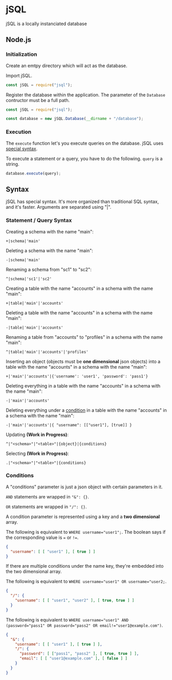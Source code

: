 # jSQL

jSQL is a locally instanciated database

## Node.js

### Initialization

Create an emtpy directory which will act as the database.

Import jSQL.

```javascript
const jSQL = require("jsql");
```

Register the database within the application. The parameter of the ``Database`` contructor must be a full path.

```javascript
const jSQL = require("jsql");

const database = new jSQL.Database(__dirname + "/database");
```

### Execution

The ``execute`` function let's you execute queries on the database. jSQL uses [special syntax](##Syntax).

To execute a statement or a query, you have to do the following. ``query`` is a string.

```javascript
database.execute(query);
```

## Syntax

jSQL has special syntax. It's more organized than traditional SQL syntax, and it's faster. Arguments are separated using "|".

### Statement / Query Syntax

Creating a schema with the name "main":

```
+|schema|'main'
```

Deleting a schema with the name "main":

```
-|schema|'main'
```

Renaming a schema from "sc1" to "sc2":

```
^|schema|'sc1'|'sc2'
```

Creating a table with the name "accounts" in a schema with the name "main":

```
+|table|'main'|'accounts'
```

Deleting a table with the name "accounts" in a schema with the name "main":

```
-|table|'main'|'accounts'
```

Renaming a table from "accounts" to "profiles" in a schema with the name "main":

```
^|table|'main'|'accounts'|'profiles'
```

Inserting an object (objects must be **one dimensional** json objects) into a table with the name "accounts" in a schema with the name "main":

```
+|'main'|'accounts'|{'username': 'user1', 'password': 'pass1'}
```

Deleting everything in a table with the name "accounts" in a schema with the name "main":

```
-|'main'|'accounts'
```

Deleting everything under a [condition](#Conditions) in a table with the name "accounts" in a schema with the name "main":

```
-|'main'|'accounts'|{ "username": [["user1"], [true]] }
```

Updating **(Work in Progress)**:

```
^|"<schema>"|"<table>"|{object}|{conditions}
```

Selecting **(Work in Progress)**:

```
.|"<schema>"|"<table>"|{conditions}
```

### Conditions

A "conditions" parameter is just a json object with certain parameters in it.

``AND`` statements are wrapped in ``"&": {}``.

``OR`` statements are wrapped in ``"/": {}``.

A condition parameter is represented using a key and a **two dimensional** array.

The following is equivalent to ``WHERE username="user1";``. The boolean says if the corresponding value is ``=`` or ``!=``.

```json
{
  "username": [ [ "user1" ], [ true ] ]
}
```

If there are multiple conditions under the name key, they're embedded into the two dimensional array.

The following is equivalent to ``WHERE username="user1" OR username="user2;``.

```json
{
  "/": {
    "username": [ [ "user1", "user2" ], [ true, true ] ]
  }
}
```

The following is equivalent to ``WHERE username="user1" AND (password="pass1" OR password="pass2" OR email!="user1@example.com")``.

```json
{
  "&": {
    "username": [ [ "user1" ], [ true ] ],
    "/": {
      "password": [ ["pass1", "pass2" ], [ true, true ] ],
      "email": [ [ "user1@example.com" ], [ false ] ]
    }
  }
}
```

